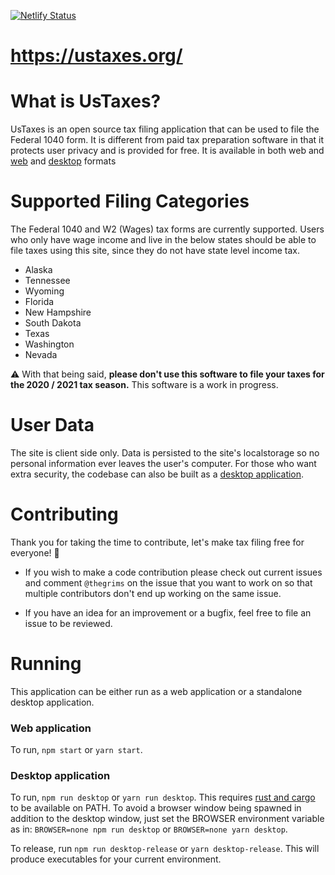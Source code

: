 [![Netlify Status][Netlify-badge]][Netlify-url]
# https://ustaxes.org/

# What is UsTaxes?
UsTaxes is an open source tax filing application that can be used to file the Federal 1040 form. It is different from paid tax preparation software in that it protects user privacy and is provided for free. It is available in both web and [web](https://ustaxes.org/) and [desktop](https://github.com/thegrims/UsTaxes#desktop-application) formats

# Supported Filing Categories
The Federal 1040 and W2 (Wages) tax forms are currently supported. Users who only have wage income and live in the below states should be able to file taxes using this site, since they do not have state level income tax.
- Alaska
- Tennessee
- Wyoming
- Florida
- New Hampshire
- South Dakota
- Texas
- Washington
- Nevada

⚠️ With that being said, **please don't use this software to file your taxes for the 2020 / 2021 tax season.** This software is a work in progress.

# User Data
The site is client side only. Data is persisted to the site's localstorage so no personal information ever leaves the user's computer. For those who want extra security, the codebase can also be built as a [desktop application](https://github.com/thegrims/UsTaxes#desktop-application).

# Contributing
Thank you for taking the time to contribute, let's make tax filing free for everyone! 🎉 
- If you wish to make a code contribution please check out current issues and comment `@thegrims` on the issue that you want to work on so that multiple contributors don't end up working on the same issue. 

- If you have an idea for an improvement or a bugfix, feel free to file an issue to be reviewed. 

# Running
This application can be either run as a web application or a standalone desktop application. 

### Web application
To run, `npm start` or `yarn start`.

### Desktop application
To run, `npm run desktop` or `yarn run desktop`. This requires [rust and cargo][Cargo-docs] to be available on PATH. To avoid a browser window being spawned in addition to the desktop window, just set the BROWSER environment variable as in: `BROWSER=none npm run desktop` or `BROWSER=none yarn desktop`.

To release, run `npm run desktop-release` or `yarn desktop-release`. This will produce executables for your current environment.

[Netlify-badge]: https://api.netlify.com/api/v1/badges/41efe456-a85d-4fed-9fcf-55fe4d5aa7fa/deploy-status
[Netlify-url]: https://app.netlify.com/sites/peaceful-joliot-d51349/deploys
[Cargo-docs]: https://doc.rust-lang.org/cargo/getting-started/installation.html
